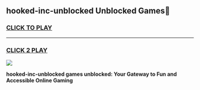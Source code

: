 
## hooked-inc-unblocked Unblocked Games👋
<h3>
<a href="https://news.freeplayer.one?title=hooked-inc-unblocked&ref=16F">CLICK TO PLAY</a></h3>
<hr>

<h3>
<a href="https://news.freeplayer.one?title=hooked-inc-unblocked&ref=16F">CLICK 2 PLAY</a>
  
</h3>

<a href="https://news.freeplayer.one?title=hooked-inc-unblocked&ref=16F/"><img src="https://clearcache.store/games.png"></a>


**hooked-inc-unblocked games unblocked: Your Gateway to Fun and Accessible Online Gaming**

